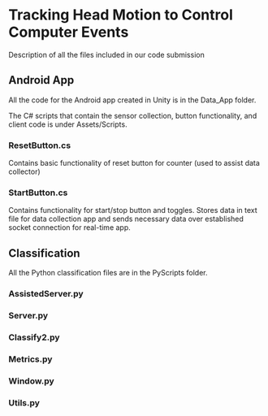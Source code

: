 # Tracking Head Motion to Control Computer Events
Description of all the files included in our code submission

## Android App

All the code for the Android app created in Unity is in the Data_App folder.

The C# scripts that contain the sensor collection, button functionality, and client code is under Assets/Scripts.

### ResetButton.cs
Contains basic functionality of reset button for counter (used to assist data collector)

### StartButton.cs
Contains functionality for start/stop button and toggles. Stores data in text file for data collection app and sends necessary data over established socket connection for real-time app.


## Classification

All the Python classification files are in the PyScripts folder.

### AssistedServer.py

### Server.py

### Classify2.py

### Metrics.py

### Window.py

### Utils.py


